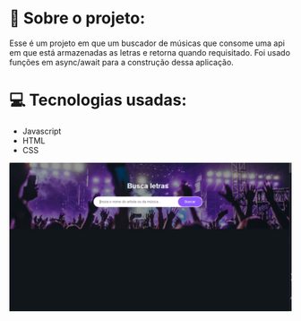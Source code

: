 <h1>🚀 Sobre o projeto:</h1>
<p>Esse é um projeto em que um buscador de músicas que consome uma api em que está armazenadas as letras e retorna quando requisitado. Foi usado funções em async/await para a construção 
dessa aplicação.</p>
<h1>💻 Tecnologias usadas:</h1>
<ul>
<li>Javascript</li>
<li>HTML</li>
<li>CSS</li>
</ul>
<img src="./assents/gif.gif"/>
